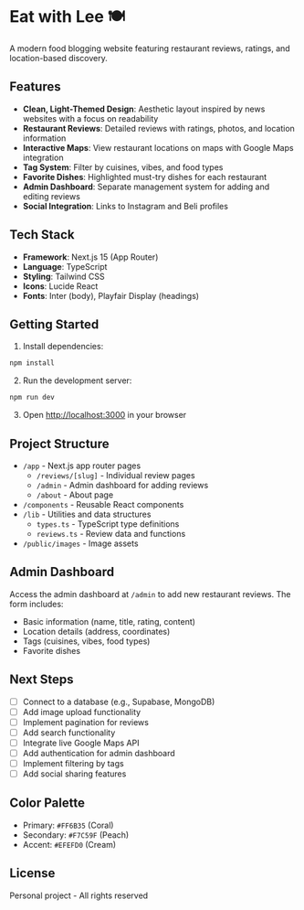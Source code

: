 # Eat with Lee 🍽️

A modern food blogging website featuring restaurant reviews, ratings, and location-based discovery.

## Features

- **Clean, Light-Themed Design**: Aesthetic layout inspired by news websites with a focus on readability
- **Restaurant Reviews**: Detailed reviews with ratings, photos, and location information
- **Interactive Maps**: View restaurant locations on maps with Google Maps integration
- **Tag System**: Filter by cuisines, vibes, and food types
- **Favorite Dishes**: Highlighted must-try dishes for each restaurant
- **Admin Dashboard**: Separate management system for adding and editing reviews
- **Social Integration**: Links to Instagram and Beli profiles

## Tech Stack

- **Framework**: Next.js 15 (App Router)
- **Language**: TypeScript
- **Styling**: Tailwind CSS
- **Icons**: Lucide React
- **Fonts**: Inter (body), Playfair Display (headings)

## Getting Started

1. Install dependencies:
```bash
npm install
```

2. Run the development server:
```bash
npm run dev
```

3. Open [http://localhost:3000](http://localhost:3000) in your browser

## Project Structure

- `/app` - Next.js app router pages
  - `/reviews/[slug]` - Individual review pages
  - `/admin` - Admin dashboard for adding reviews
  - `/about` - About page
- `/components` - Reusable React components
- `/lib` - Utilities and data structures
  - `types.ts` - TypeScript type definitions
  - `reviews.ts` - Review data and functions
- `/public/images` - Image assets

## Admin Dashboard

Access the admin dashboard at `/admin` to add new restaurant reviews. The form includes:
- Basic information (name, title, rating, content)
- Location details (address, coordinates)
- Tags (cuisines, vibes, food types)
- Favorite dishes

## Next Steps

- [ ] Connect to a database (e.g., Supabase, MongoDB)
- [ ] Add image upload functionality
- [ ] Implement pagination for reviews
- [ ] Add search functionality
- [ ] Integrate live Google Maps API
- [ ] Add authentication for admin dashboard
- [ ] Implement filtering by tags
- [ ] Add social sharing features

## Color Palette

- Primary: `#FF6B35` (Coral)
- Secondary: `#F7C59F` (Peach)
- Accent: `#EFEFD0` (Cream)

## License

Personal project - All rights reserved